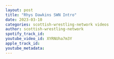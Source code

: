 ```yaml
---
layout: post
title: "Rhys Dawkins SWN Intro"
date: 2023-03-10
categories: scottish-wrestling-network videos
author: scottish-wrestling-network
spotify_track_id: 
youtube_video_id: XYRNUha7m3Y
apple_track_id: 
youtube_metadata: 
---
```

